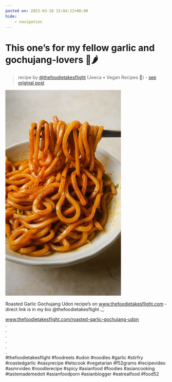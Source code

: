 ```yaml
---
posted on: 2023-03-18 15:04:22+00:00
hide:
    - navigation
---
```


# This one’s for my fellow garlic and gochujang-lovers 🧄🌶️ 

> recipe by [@thefoodietakesflight](https://www.instagram.com/thefoodietakesflight/) 
(Jeeca • Vegan Recipes 🥢) - [see original post](https://instagram.com/p/Cp70EXlJO5j)

![](../img/thefoodietakesflight_18-03-2023_1503.png)

  
Roasted Garlic Gochujang Udon recipe’s on www.thefoodietakesflight.com - direct link is in my bio @thefoodietakesflight ◡̈   
  
www.thefoodietakesflight.com/roasted-garlic-gochujang-udon  
.  
.  
.  
.  
.  
.  
\#thefoodietakesflight \#foodreels \#udon \#noodles \#garlic \#stirfry \#roastedgarlic \#easyrecipe \#letscook \#vegetarian \#f52grams \#recipevideo \#asmrvideo \#noodlerecipe \#spicy \#asianfood \#foodies \#asiancooking \#tastemademedoit \#asianfoodporn \#asianblogger \#eatrealfood \#food52   